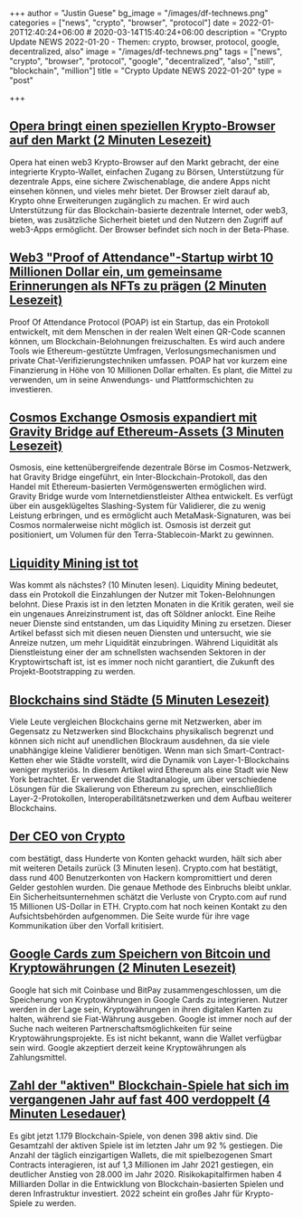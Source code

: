 +++
author = "Justin Guese"
bg_image = "/images/df-technews.png"
categories = ["news", "crypto", "browser", "protocol"]
date = 2022-01-20T12:40:24+06:00 # 2020-03-14T15:40:24+06:00
description = "Crypto Update NEWS 2022-01-20 - Themen: crypto, browser, protocol, google, decentralized, also"
image = "/images/df-technews.png"
tags = ["news", "crypto", "browser", "protocol", "google", "decentralized", "also", "still", "blockchain", "million"]
title = "Crypto Update NEWS 2022-01-20"
type = "post"

+++

## [Opera bringt einen speziellen Krypto-Browser auf den Markt (2 Minuten Lesezeit)](https://www.engadget.com/opera-is-making-a-dedicated-crypto-browser-112602524.html)

 Opera hat einen web3 Krypto-Browser auf den Markt gebracht, der eine integrierte Krypto-Wallet, einfachen Zugang zu Börsen, Unterstützung für dezentrale Apps, eine sichere Zwischenablage, die andere Apps nicht einsehen können, und vieles mehr bietet. Der Browser zielt darauf ab, Krypto ohne Erweiterungen zugänglich zu machen. Er wird auch Unterstützung für das Blockchain-basierte dezentrale Internet, oder web3, bieten, was zusätzliche Sicherheit bietet und den Nutzern den Zugriff auf web3-Apps ermöglicht. Der Browser befindet sich noch in der Beta-Phase.

## [Web3 "Proof of Attendance"-Startup wirbt 10 Millionen Dollar ein, um gemeinsame Erinnerungen als NFTs zu prägen (2 Minuten Lesezeit)](https://techcrunch.com/2022/01/19/web3-proof-of-attendance-startup-raises-10m-to-mint-shared-memories-as-nfts/)

 Proof Of Attendance Protocol (POAP) ist ein Startup, das ein Protokoll entwickelt, mit dem Menschen in der realen Welt einen QR-Code scannen können, um Blockchain-Belohnungen freizuschalten. Es wird auch andere Tools wie Ethereum-gestützte Umfragen, Verlosungsmechanismen und private Chat-Verifizierungstechniken umfassen. POAP hat vor kurzem eine Finanzierung in Höhe von 10 Millionen Dollar erhalten. Es plant, die Mittel zu verwenden, um in seine Anwendungs- und Plattformschichten zu investieren.

## [Cosmos Exchange Osmosis expandiert mit Gravity Bridge auf Ethereum-Assets (3 Minuten Lesezeit)](https://www.coindesk.com/tech/2022/01/19/cosmos-exchange-osmosis-expands-to-ethereum-assets-with-gravity-bridge/)

 Osmosis, eine kettenübergreifende dezentrale Börse im Cosmos-Netzwerk, hat Gravity Bridge eingeführt, ein Inter-Blockchain-Protokoll, das den Handel mit Ethereum-basierten Vermögenswerten ermöglichen wird. Gravity Bridge wurde vom Internetdienstleister Althea entwickelt. Es verfügt über ein ausgeklügeltes Slashing-System für Validierer, die zu wenig Leistung erbringen, und es ermöglicht auch MetaMask-Signaturen, was bei Cosmos normalerweise nicht möglich ist. Osmosis ist derzeit gut positioniert, um Volumen für den Terra-Stablecoin-Markt zu gewinnen.

## [Liquidity Mining ist tot](https://www.coindesk.com/tech/2022/01/19/liquidity-mining-is-dead-what-comes-next/)

 Was kommt als nächstes? (10 Minuten lesen). Liquidity Mining bedeutet, dass ein Protokoll die Einzahlungen der Nutzer mit Token-Belohnungen belohnt. Diese Praxis ist in den letzten Monaten in die Kritik geraten, weil sie ein ungenaues Anreizinstrument ist, das oft Söldner anlockt. Eine Reihe neuer Dienste sind entstanden, um das Liquidity Mining zu ersetzen. Dieser Artikel befasst sich mit diesen neuen Diensten und untersucht, wie sie Anreize nutzen, um mehr Liquidität einzubringen. Während Liquidität als Dienstleistung einer der am schnellsten wachsenden Sektoren in der Kryptowirtschaft ist, ist es immer noch nicht garantiert, die Zukunft des Projekt-Bootstrapping zu werden.

## [Blockchains sind Städte (5 Minuten Lesezeit)](https://medium.com/dragonfly-research/blockchains-are-cities-564327013f86)

 Viele Leute vergleichen Blockchains gerne mit Netzwerken, aber im Gegensatz zu Netzwerken sind Blockchains physikalisch begrenzt und können sich nicht auf unendlichen Blockraum ausdehnen, da sie viele unabhängige kleine Validierer benötigen. Wenn man sich Smart-Contract-Ketten eher wie Städte vorstellt, wird die Dynamik von Layer-1-Blockchains weniger mysteriös. In diesem Artikel wird Ethereum als eine Stadt wie New York betrachtet. Er verwendet die Stadtanalogie, um über verschiedene Lösungen für die Skalierung von Ethereum zu sprechen, einschließlich Layer-2-Protokollen, Interoperabilitätsnetzwerken und dem Aufbau weiterer Blockchains.

## [Der CEO von Crypto](https://www.theverge.com/2022/1/19/22891949/crypto-ceo-confirms-hundreds-accounts-hacked-bloomberg-ethereum)

com bestätigt, dass Hunderte von Konten gehackt wurden, hält sich aber mit weiteren Details zurück (3 Minuten lesen). Crypto.com hat bestätigt, dass rund 400 Benutzerkonten von Hackern kompromittiert und deren Gelder gestohlen wurden. Die genaue Methode des Einbruchs bleibt unklar. Ein Sicherheitsunternehmen schätzt die Verluste von Crypto.com auf rund 15 Millionen US-Dollar in ETH. Crypto.com hat noch keinen Kontakt zu den Aufsichtsbehörden aufgenommen. Die Seite wurde für ihre vage Kommunikation über den Vorfall kritisiert.

## [Google Cards zum Speichern von Bitcoin und Kryptowährungen (2 Minuten Lesezeit)](https://bitcoinmagazine.com/business/google-cards-to-store-bitcoin-and-crypto-report)

 Google hat sich mit Coinbase und BitPay zusammengeschlossen, um die Speicherung von Kryptowährungen in Google Cards zu integrieren. Nutzer werden in der Lage sein, Kryptowährungen in ihren digitalen Karten zu halten, während sie Fiat-Währung ausgeben. Google ist immer noch auf der Suche nach weiteren Partnerschaftsmöglichkeiten für seine Kryptowährungsprojekte. Es ist nicht bekannt, wann die Wallet verfügbar sein wird. Google akzeptiert derzeit keine Kryptowährungen als Zahlungsmittel.

## [Zahl der "aktiven" Blockchain-Spiele hat sich im vergangenen Jahr auf fast 400 verdoppelt (4 Minuten Lesedauer)](https://www.coindesk.com/markets/2022/01/19/number-of-active-blockchain-games-doubled-in-past-year-to-almost-400/)

 Es gibt jetzt 1.179 Blockchain-Spiele, von denen 398 aktiv sind. Die Gesamtzahl der aktiven Spiele ist im letzten Jahr um 92 % gestiegen. Die Anzahl der täglich einzigartigen Wallets, die mit spielbezogenen Smart Contracts interagieren, ist auf 1,3 Millionen im Jahr 2021 gestiegen, ein deutlicher Anstieg von 28.000 im Jahr 2020. Risikokapitalfirmen haben 4 Milliarden Dollar in die Entwicklung von Blockchain-basierten Spielen und deren Infrastruktur investiert. 2022 scheint ein großes Jahr für Krypto-Spiele zu werden.

